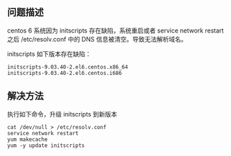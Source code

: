 ## 问题描述
centos 6 系统因为 initscripts 存在缺陷，系统重启或者 service network restart 之后 /etc/resolv.conf 中的 DNS 信息被清空。导致无法解析域名。

initscripts 如下版本存在缺陷：
```
initscripts-9.03.40-2.el6.centos.x86_64
initscripts-9.03.40-2.el6.centos.i686
```
## 解决方法
执行如下命令，升级 initscripts 到新版本
```
cat /dev/null > /etc/resolv.conf
service network restart
yum makecache
yum -y update initscripts
```




